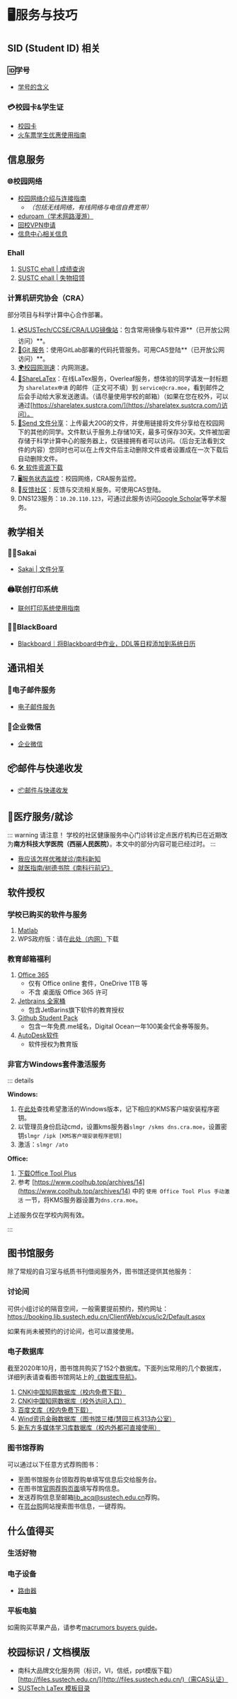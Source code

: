 # 🖥服务与技巧
## SID (Student ID) 相关

### 🆔学号

- [学号的含义](./sid)

### 💳校园卡&学生证

- [校园卡](./campus-card)
- [火车票学生优惠使用指南](./student-train-ticket/)

## 信息服务

### 🌐校园网络

- [校园网络介绍与连接指南](./network)
  - *（包括无线网络，有线网络与电信自费宽带）*
- [eduroam（学术网路漫游）](./network/eduroam)
- [回校VPN申请](./network/apply-for-vpn)
- [信息中心相关信息](./network/#信息中心)

### Ehall

1. [SUSTC ehall | 成绩查询](http://ehall.sustech.edu.cn/publicapp/sys/cjcxapp/index.do)
2. [SUSTC ehall | 失物招领](http://ehall.sustech.edu.cn/publicapp/sys/pubswzlapp/index.do)

### 计算机研究协会（CRA）

部分项目与科学计算中心合作部署。

1. [💿SUSTech/CCSE/CRA/LUG镜像站](https://mirrors.sustech.edu.cn/)：包含常用镜像与软件源**（已开放公网访问）**。
2. [💾Git 服务](https://mirrors.sustech.edu.cn/git/)：使用GitLab部署的代码托管服务。可用CAS登陆**（已开放公网访问）**。
3. [🌍校园网测速](https://speedtest.cra.moe/)：内网测速。
4. [📄ShareLaTex](https://sharelatex.cra.moe/project)：在线LaTex服务，Overleaf服务，想体验的同学请发一封标题为 `sharelatex申请` 的邮件（正文可不填）到 `service@cra.moe`，看到邮件之后会手动给大家发送邀请。（请尽量使用学校的邮箱）（如果在您在校外，可以通过[https://sharelatex.sustcra.com/](https://sharelatex.sustcra.com/)访问）。
5. [📁Send 文件分享](https://send.cra.moe/)：上传最大20G的文件，并使用链接将文件分享给在校园网下的其他的同学。文件默认于服务上存储10天，最多可保存30天。文件被加密存储于科学计算中心的服务器上，仅链接拥有者可以访问。（后台无法看到文件的内容）您同时也可以在上传文件后主动删除文件或者设置成在一次下载后自动删除文件。
6. [🛠 软件资源下载](https://dl.cra.moe/)
7. [🖥️服务状态监控](https://monitor.cra.moe)：校园网络，CRA服务监控。
8. 🌊[反馈社区](https://c.cra.moe)：反馈与交流相关服务。可使用CAS登陆。
9. DNS123服务：`10.20.110.123`，可通过此服务访问[Google Scholar](https://scholar.google.com.hk/)等学术服务。

## 教学相关

### 👨‍🏫Sakai

- [Sakai | 文件分享](./sakai)

### 🖨联创打印系统

- [联创打印系统使用指南](./unifound)

### 👨‍🏫BlackBoard

- [Blackboard｜将Blackboard中作业，DDL等日程添加到系统日历](./blackboard/retrive-ics-url/)

## 通讯相关

### 📧电子邮件服务

- [电子邮件服务](./email)

### 💬企业微信

- [企业微信](./work-wechat)

## 📦邮件与快递收发

- [📦邮件与快递收发](./mail-and-express)

## 🏥医疗服务/就诊

::: warning 请注意！
学校的社区健康服务中心门诊转诊定点医疗机构已在近期改为**南方科技大学医院（西丽人民医院）**。本文中的部分内容可能已经过时。
:::

- [我应该怎样优雅就诊/南科新知](./ssc)
- [就医指南/树德书院《南科行前记》](./medical-treatment)

## 软件授权

### 学校已购买的软件与服务

1. [Matlab](./matlab/)
2. WPS政府版：请在[此处（内网）](http://172.18.7.160/)下载

### 教育邮箱福利

1. [Office 365](https://signup.microsoft.com/signup?sku=Education)
   * 仅有 Office online 套件，OneDrive 1TB 等
   * 不含 桌面版 Office 365 许可
2. [Jetbrains 全家桶](https://www.jetbrains.com/zh/student/)
   - 包含JetBarins旗下软件的教育授权
3. [Github Student Pack](https://education.github.com/pack)
   - 包含一年免费.me域名，Digital Ocean一年100美金代金券等服务。
4. [AutoDesk软件](https://www.autodesk.com.cn/education/free-software/featured)
   - 软件授权为教育版

### 非官方Windows套件激活服务<Badge text="仅限学习与评估用途" type="warning"/>

::: details

**Windows:**

1. 在[此处](https://docs.microsoft.com/zh-cn/windows-server/get-started/kmsclientkeys#windows-10-all-supported-semi-annual-channel-versions)查找希望激活的Windows版本，记下相应的KMS客户端安装程序密钥。
2. 以管理员身份启动cmd，设置kms服务器`slmgr /skms dns.cra.moe`，设置密钥`slmgr /ipk [KMS客户端安装程序密钥]`
3. 激活：`slmgr /ato`

**Office:**

1. [下载Office Tool Plus](https://otp.landian.vip/zh-cn/)
2. 参考 [https://www.coolhub.top/archives/14](https://www.coolhub.top/archives/14) 中的 `使用 Office Tool Plus 手动激活` 一节，将KMS服务器设置为`dns.cra.moe`。

上述服务仅在学校内网有效。

:::

## 图书馆服务

除了常规的自习室与纸质书刊借阅服务外，图书馆还提供其他服务：
### 讨论间
可供小组讨论的隔音空间，一般需要提前预约，预约网址：https://booking.lib.sustech.edu.cn/ClientWeb/xcus/ic2/Default.aspx

如果有尚未被预约的讨论间，也可以直接使用。

### 电子数据库
截至2020年10月，图书馆共购买了152个数据库。下面列出常用的几个数据库，详细列表请查看图书馆网站上的[《数据库导航》](https://lib.sustech.edu.cn/dataBank/index.html)。

1. [CNKI中国知网数据库（校内免费下载）](https://www.cnki.net)
2. [CNKI中国知网数据库（校外访问入口）](https://fsso.cnki.net/Shibboleth.sso/Login?entityID=https://idp.sustech.edu.cn/idp/shibboleth&target=https://fsso.cnki.net/secure/default.aspx&locale=zh_CN)
3. [百度文库（校内免费下载）](https://wenku.baidu.com)
4. [Wind资讯金融数据库（图书馆三楼/慧园三栋313办公室）](https://lib.sustech.edu.cn/dataBank/view/614.html?locale=zh_CN)
5. [新东方多媒体学习库数据库（校内外都可直接使用）](https://lib.sustech.edu.cn/dataBank/view/627.html?locale=zh_CN)

### 图书馆荐购
可以通过以下任意方式荐购图书：
* 至图书馆服务台领取荐购单填写信息后交给服务台。
* 在图书馆[官网荐购页面](https://lib.sustech.edu.cn/page/id-171.html)填写荐购信息。
* 发送荐购信息至邮箱[lib_acq@sustech.edu.cn](mailto:lib_acq@sustech.edu.cn)荐购。
* 在[芸台购](https://yuntaigo.com/nfkj.html)网站搜索图书信息，一键荐购。

## 什么值得买

### 生活好物

### 电子设备

- [路由器](./network/choose-a-router)

### 平板电脑

如需购买苹果产品，请参考[macrumors buyers guide](https://buyersguide.macrumors.com/)。

## 校园标识 / 文档模版

- 南科大品牌文化服务网（标识，VI，信纸，ppt模版下载）[http://files.sustech.edu.cn/](http://files.sustech.edu.cn/)（需CAS认证）
- [SUSTech LaTex 模板目录](https://github.com/SUSTC/latex-template)

